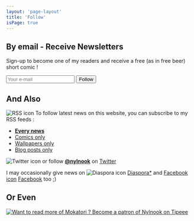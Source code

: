 ```yaml
---
layout: 'page-layout'
title: 'Follow'
isPage: true
---
```


## By email - Receive Newsletters

Sign-up to become one of my readers and receive a free (as in free beer) short comic !

<form action="https://gumroad.com/follow_from_embed_form" class="form gumroad-follow-form-embed" method="post"> <input name="seller_id" value="3361448496300" type="hidden"> <input name="email" placeholder="Your e-mail" type="email"> <button type="submit">Follow</button> </form>

## And Also

![RSS icon](/website-img/icon-follow.svg)
To follow latest news on this website, you can subscribe to my RSS feeds :
- **[Every news](../../en-rss.xml)**
- [Comics only](../../comics-en-rss.xml)
- [Wallpapers only](../../wallpaper-en-rss.xml)
- [Blog posts only](../../blog-en-rss.xml)

![Twitter icon](/website-img/icon-twitter.svg)
or follow **[@nylnook](https://twitter.com/nylnook)** on [Twitter](https://twitter.com/nylnook)

I may occasionally give news on ![Diaspora icon](/website-img/icon-diaspora.svg) [Diaspora*](https://framasphere.org/u/nylnook) and [Facebook icon](/website-img/icon-facebook.svg) [Facebook](https://www.facebook.com/nylnook) too ;)

## Or Even

[![Want to read more of Mokatori ? Become a patron of Nylnook on Tipeee](/website-img/support/become-a-patron-of-nylnook-on-tipeee.jpg)](https://www.tipeee.com/nylnook)
